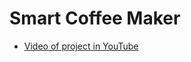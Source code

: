# Smart Coffee Maker

 * [Video of project in YouTube](https://www.youtube.com/watch?v=zFVM2-h0g_k)
